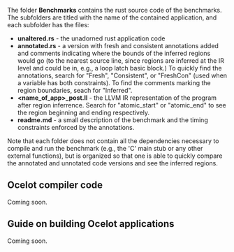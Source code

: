 The folder **Benchmarks**  contains the rust source code of the benchmarks. 
The subfolders are titled with the name of the contained application, and each subfolder 
has the files:

* **unaltered.rs** - the unadorned rust application code
* **annotated.rs** - a version with fresh and consistent annotations added and comments 
  indicating where the bounds of the inferred regions would go (to the nearest source line, since regions 
  are inferred at the IR level and could be in, e.g., a loop latch basic block.) To quickly find the annotations, search for "Fresh", "Consistent", or "FreshCon" (used when a variable has both constraints). To 
  find the comments marking the region boundaries, seach for "Inferred".
* **<name_of_app>_post.ll** - the LLVM IR representation of the program after region inferrence. Search for 
  "atomic_start" or "atomic_end" to see the region beginning and ending respectively.
* **readme.md** - a small description of the benchmark and the timing constraints enforced by the annotations.

Note that each folder does not contain all the dependencies necessary to compile and run the benchmark 
(e.g., the 'C' main stub or any other external functions), but is organized so that one is able to quickly compare the annotated and unnotated code versions and see the inferred regions.

## Ocelot compiler code 

Coming soon.

## Guide on building Ocelot applications

Coming soon.

